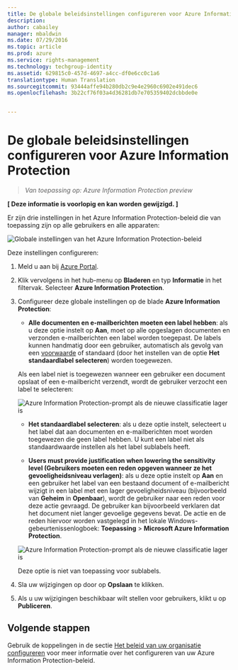 ```yaml
---
title: De globale beleidsinstellingen configureren voor Azure Information Protection | Azure Rights Management
description: 
author: cabailey
manager: mbaldwin
ms.date: 07/29/2016
ms.topic: article
ms.prod: azure
ms.service: rights-management
ms.technology: techgroup-identity
ms.assetid: 629815c0-457d-4697-a4cc-df0e6cc0c1a6
translationtype: Human Translation
ms.sourcegitcommit: 93444affe94b280db2c9e4e2960c6902e491dec6
ms.openlocfilehash: 3b22cf76f03a4d36281db7e705359402dcbbde0e


---
```


# De globale beleidsinstellingen configureren voor Azure Information Protection

>*Van toepassing op: Azure Information Protection preview*

**[ Deze informatie is voorlopig en kan worden gewijzigd. ]**

Er zijn drie instellingen in het Azure Information Protection-beleid die van toepassing zijn op alle gebruikers en alle apparaten:

![Globale instellingen van het Azure Information Protection-beleid](../media/info-protect-policy-settings.png)


Deze instellingen configureren:

1. Meld u aan bij [Azure Portal](https://portal.azure.com).
 
2. Klik vervolgens in het hub-menu op **Bladeren** en typ **Informatie** in het filtervak. Selecteer **Azure Information Protection**.

3. Configureer deze globale instellingen op de blade **Azure Information Protection**:

    - **Alle documenten en e-mailberichten moeten een label hebben**: als u deze optie instelt op **Aan**, moet op alle opgeslagen documenten en verzonden e-mailberichten een label worden toegepast. De labels kunnen handmatig door een gebruiker, automatisch als gevolg van een [voorwaarde](configure-policy-classification.md) of standaard (door het instellen van de optie **Het standaardlabel selecteren**) worden toegewezen. 

    Als een label niet is toegewezen wanneer een gebruiker een document opslaat of een e-mailbericht verzendt, wordt de gebruiker verzocht een label te selecteren:

    ![Azure Information Protection-prompt als de nieuwe classificatie lager is](../media/info-protect-enforce-label.png)

    - **Het standaardlabel selecteren**: als u deze optie instelt, selecteert u het label dat aan documenten en e-mailberichten moet worden toegewezen die geen label hebben. U kunt een label niet als standaardwaarde instellen als het label sublabels heeft. 

    - **Users must provide justification when lowering the sensitivity level (Gebruikers moeten een reden opgeven wanneer ze het gevoeligheidsniveau verlagen)**: als u deze optie instelt op **Aan** en een gebruiker het label van een bestaand document of e-mailbericht wijzigt in een label met een lager gevoeligheidsniveau (bijvoorbeeld van **Geheim** in **Openbaar**), wordt de gebruiker naar een reden voor deze actie gevraagd. De gebruiker kan bijvoorbeeld verklaren dat het document niet langer gevoelige gegevens bevat. De actie en de reden hiervoor worden vastgelegd in het lokale Windows-gebeurtenissenlogboek: **Toepassing** > **Microsoft Azure Information Protection**.  

    ![Azure Information Protection-prompt als de nieuwe classificatie lager is](../media/info-protect-lower-justification.png)

    Deze optie is niet van toepassing voor sublabels.

4. Sla uw wijzigingen op door op **Opslaan** te klikken.

5. Als u uw wijzigingen beschikbaar wilt stellen voor gebruikers, klikt u op **Publiceren**.

## Volgende stappen

Gebruik de koppelingen in de sectie [Het beleid van uw organisatie configureren](configure-policy.md#configuring-your-organization-s-policy) voor meer informatie over het configureren van uw Azure Information Protection-beleid.  












<!--HONumber=Jul16_HO5-->


